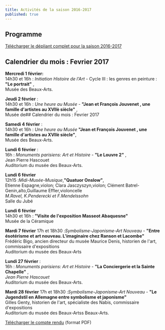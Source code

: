 ```yaml
---
title: Activités de la saison 2016-2017
published: true
---
```



## Programme

[Télécharger le dépliant complet pour la saison 2016-2017](/fichiers/brochure-2016-2017.pdf)  

## Calendrier du mois : Fevrier 2017

**Mercredi 1 février:**  
14h30 et 16h : _Initiation Histoire de l'Art_  - Cycle III : les genres en peinture : **"Le portrait"** ,  
Musée des Beaux-Arts. 

**Jeudi 2 février** :  
14h30 et 16h : _Une heure au Musée_ - **"Jean  et François Jouvenet , une famille d'artistes au XVIIè siècle"** ,  
Musée de## Calendrier du mois : Fevrier 2017 

**Samedi 4 février** :  
14h30 et 16h : _Une heure au Musée_ **"Jean  et François Jouvenet , une famille d'artistes au XVIIè siècle"**,  
Musée des Beaux-Arts.  

**Lundi 6 février** :  
16h : _Monuments parisiens: Art et Histoire_  -  **"Le Louvre 2"** ,  
Jean Pierre Hascouet   
Auditorium du musée des Beaux-Arts.   

**Lundi 6 février**  
12h15 :_Midi-Musée-Musique_,**"Quatuor Onslow"**,  
Etienne Espagne,violon; Clara Jasczyszyn,violon; Clément Batrel-Genin,alto,Guillaume Effler,violoncelle  
_M.Ravel, K.Penderecki et F.Mendelssohn_  
Salle du Jubé

**Lundi 6 février**  
14h30 et 16h : **"Visite de l'exposition Masseot Abaquesne"**  
Musée de la Céramique

**Mardi 7 février**
17h et 18h30 :_Symbolisme-Japonisme-Art Nouveau_ - **"Entre ésotérisme et art nouveau. L'imaginaire chez Ranson et Lacombe"**  
Frédéric Bigo, ancien directeur du musée Maurice Denis, historien de l'art, commissaire d'expositions  
Auditorium du musée des Beaux-Arts  

**Lundi 27 février** :  
16h : _Monuments parisiens: Art et Histoire_  -  **"La Conciergerie et la Sainte Chapelle"** ,  
_Jean Pierre Hascouet_  
Auditorium du musée des Beaux-Arts.

**Mardi 28 février**
17h et 18h30 :_Symbolisme-Japonisme-Art Nouveau_ - **"Le Jugendstil en Allemagne entre symbolisme et japonisme"**  
Gilles Genty, historien de l'art, spécialiste des Nabis, commissaire d'expositions  
Auditorium du musée des Beaux-Artss Beaux-Arts.  



[Télécharger le compte rendu](/fichiers/161128-nuit-des-etudiants-au-musee.pdf) (format PDF)
